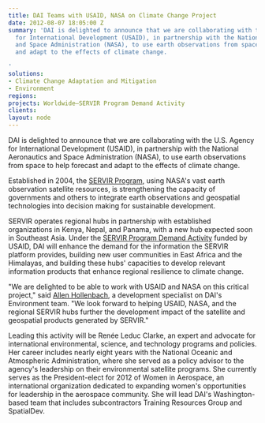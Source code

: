 ```yaml
---
title: DAI Teams with USAID, NASA on Climate Change Project
date: 2012-08-07 18:05:00 Z
summary: 'DAI is delighted to announce that we are collaborating with the U.S. Agency
  for International Development (USAID), in partnership with the National Aeronautics
  and Space Administration (NASA), to use earth observations from space to help forecast
  and adapt to the effects of climate change.

'
solutions:
- Climate Change Adaptation and Mitigation
- Environment
regions: 
projects: Worldwide—SERVIR Program Demand Activity
clients: 
layout: node
---
```


DAI is delighted to announce that we are collaborating with the U.S. Agency for International Development (USAID), in partnership with the National Aeronautics and Space Administration (NASA), to use earth observations from space to help forecast and adapt to the effects of climate change.

Established in 2004, the [SERVIR Program][1], using NASA's vast earth observation satellite resources, is strengthening the capacity of governments and others to integrate earth observations and geospatial technologies into decision making for sustainable development.

SERVIR operates regional hubs in partnership with established organizations in Kenya, Nepal, and Panama, with a new hub expected soon in Southeast Asia. Under the [SERVIR Program Demand Activity][2] funded by USAID, DAI will enhance the demand for the information the SERVIR platform provides, building new user communities in East Africa and the Himalayas, and building these hubs' capacities to develop relevant information products that enhance regional resilience to climate change.

"We are delighted to be able to work with USAID and NASA on this critical project," said [Allen Hollenbach][3], a development specialist on DAI's Environment team. "We look forward to helping USAID, NASA, and the regional SERVIR hubs further the development impact of the satellite and geospatial products generated by SERVIR."

Leading this activity will be Renée Leduc Clarke, an expert and advocate for international environmental, science, and technology programs and policies. Her career includes nearly eight years with the National Oceanic and Atmospheric Administration, where she served as a policy advisor to the agency's leadership on their environmental satellite programs. She currently serves as the President-elect for 2012 of Women in Aerospace, an international organization dedicated to expanding women's opportunities for leadership in the aerospace community. She will lead DAI's Washington-based team that includes subcontractors Training Resources Group and SpatialDev.

[1]: http://www.servirglobal.net
[2]: /our-work/projects/worldwide-servir-program-demand-activity
[3]: /who-we-are/our-team/allen-hollenbach
